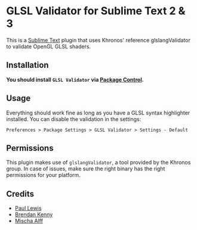# GLSL Validator for Sublime Text 2 & 3

This is a [Sublime Text](http://www.sublimetext.com/) plugin that uses Khronos' reference glslangValidator to validate OpenGL GLSL shaders.

## Installation

**You should install `GLSL Validator` via [Package Control](http://sublime.wbond.net).**

## Usage

Everything should work fine as long as you have a GLSL syntax highlighter installed. You can disable the validation in the settings:
```
Preferences > Package Settings > GLSL Validator > Settings - Default
```

## Permissions

This plugin makes use of `glslangValidator`, a tool provided by the Khronos group. In case of issues, make sure the right binary has the right permissions for your platform.

## Credits

* [Paul Lewis](http://aerotwist.com)
* [Brendan Kenny](http://extremelysatisfactorytotalitarianism.com/)
* [Mischa Alff](http://destrock.com)
